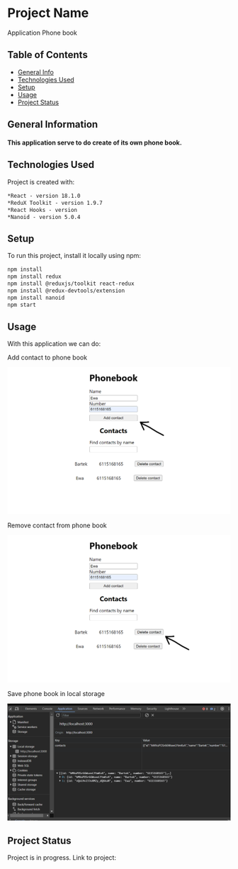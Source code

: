 # Project Name

Application Phone book

## Table of Contents

- [General Info](#general-information)
- [Technologies Used](#technologies-used)
- [Setup](#setup)
- [Usage](#usage)
- [Project Status](#project-status)
## General Information

#### This application serve to do create of its own phone book.

## Technologies Used

Project is created with: 
```
*React - version 18.1.0 
*ReduX Toolkit - version 1.9.7
*React Hooks - version 
*Nanoid - version 5.0.4
```
## Setup

To run this project, install it locally using npm:

```
npm install
npm install redux
npm install @reduxjs/toolkit react-redux
npm install @redux-devtools/extension
npm install nanoid
npm start
```

## Usage

With this application we can do:

Add contact to phone book

![Add](./img/add.png)

Remove contact from phone book

![delete](./img/deleete.png)

Save phone book in local storage

![delete](./img/LSPhonebook.png)

## Project Status
Project is in progress. Link to project: